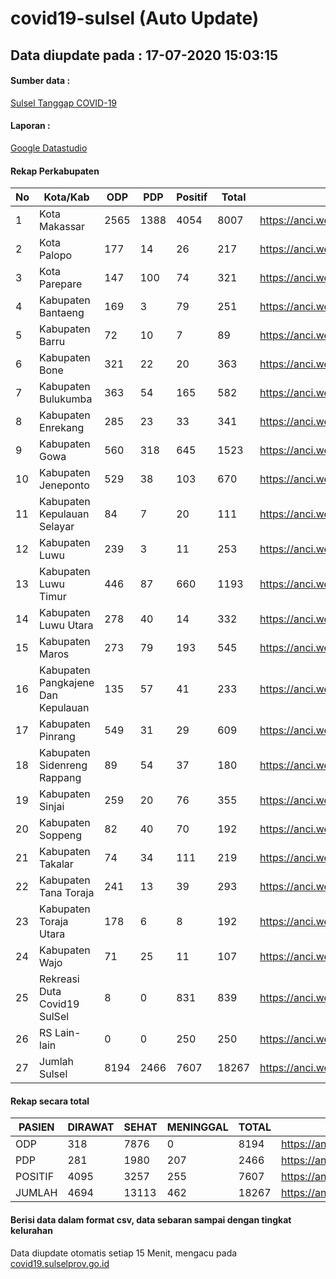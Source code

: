 
# covid19-sulsel (Auto Update)

## Data diupdate pada : 17-07-2020 15:03:15

#### Sumber data :
[Sulsel Tanggap COVID-19](https://covid19.sulselprov.go.id)

#### Laporan :
[Google Datastudio](https://datastudio.google.com/s/jythWGc1j4w)

#### Rekap Perkabupaten 
|No|Kota/Kab|ODP|PDP|Positif|Total|Link|
| --- | --- | --- | --- | --- | --- | --- |
|1|Kota Makassar|2565|1388|4054|8007|https://anci.web.id/cor/kota_makassar|
|2|Kota Palopo|177|14|26|217|https://anci.web.id/cor/kota_palopo|
|3|Kota Parepare|147|100|74|321|https://anci.web.id/cor/kota_parepare|
|4|Kabupaten Bantaeng|169|3|79|251|https://anci.web.id/cor/kabupaten_bantaeng|
|5|Kabupaten Barru|72|10|7|89|https://anci.web.id/cor/kabupaten_barru|
|6|Kabupaten Bone|321|22|20|363|https://anci.web.id/cor/kabupaten_bone|
|7|Kabupaten Bulukumba|363|54|165|582|https://anci.web.id/cor/kabupaten_bulukumba|
|8|Kabupaten Enrekang|285|23|33|341|https://anci.web.id/cor/kabupaten_enrekang|
|9|Kabupaten Gowa|560|318|645|1523|https://anci.web.id/cor/kabupaten_gowa|
|10|Kabupaten Jeneponto|529|38|103|670|https://anci.web.id/cor/kabupaten_jeneponto|
|11|Kabupaten Kepulauan Selayar|84|7|20|111|https://anci.web.id/cor/kabupaten_kepulauan_selayar|
|12|Kabupaten Luwu|239|3|11|253|https://anci.web.id/cor/kabupaten_luwu|
|13|Kabupaten Luwu Timur|446|87|660|1193|https://anci.web.id/cor/kabupaten_luwu_timur|
|14|Kabupaten Luwu Utara|278|40|14|332|https://anci.web.id/cor/kabupaten_luwu_utara|
|15|Kabupaten Maros|273|79|193|545|https://anci.web.id/cor/kabupaten_maros|
|16|Kabupaten Pangkajene Dan Kepulauan|135|57|41|233|https://anci.web.id/cor/kabupaten_pangkajene_dan_kepulauan|
|17|Kabupaten Pinrang|549|31|29|609|https://anci.web.id/cor/kabupaten_pinrang|
|18|Kabupaten Sidenreng Rappang|89|54|37|180|https://anci.web.id/cor/kabupaten_sidenreng_rappang|
|19|Kabupaten Sinjai|259|20|76|355|https://anci.web.id/cor/kabupaten_sinjai|
|20|Kabupaten Soppeng|82|40|70|192|https://anci.web.id/cor/kabupaten_soppeng|
|21|Kabupaten Takalar|74|34|111|219|https://anci.web.id/cor/kabupaten_takalar|
|22|Kabupaten Tana Toraja|241|13|39|293|https://anci.web.id/cor/kabupaten_tana_toraja|
|23|Kabupaten Toraja Utara|178|6|8|192|https://anci.web.id/cor/kabupaten_toraja_utara|
|24|Kabupaten Wajo|71|25|11|107|https://anci.web.id/cor/kabupaten_wajo|
|25|Rekreasi Duta Covid19 SulSel|8|0|831|839|https://anci.web.id/cor/rekreasi_duta_covid19_sulsel|
|26|RS Lain-lain|0|0|250|250|https://anci.web.id/cor/rs_lain-lain|
|27|Jumlah Sulsel|8194|2466|7607|18267|https://anci.web.id/cor/jumlah_sulsel|

#### Rekap secara total

| PASIEN | DIRAWAT | SEHAT | MENINGGAL | TOTAL | LINK |
| ---- | -------- | ---- | ---- |  ---- | ---- |
| ODP | 318 | 7876 | 0 | 8194 | https://anci.web.id/cor/odp_detail.html |
| PDP | 281 | 1980 | 207 | 2466 | https://anci.web.id/cor/pdp_detail.html |
| POSITIF | 4095 | 3257 | 255 | 7607 | https://anci.web.id/cor/positif_detail.html |
| JUMLAH | 4694 | 13113 | 462 | 18267 | https://anci.web.id/cor/jumlah_sulsel/ |

 
#### Berisi data dalam format csv, data sebaran sampai dengan tingkat kelurahan

Data diupdate otomatis setiap 15 Menit, mengacu pada [covid19.sulselprov.go.id](https://covid19.sulselprov.go.id)

